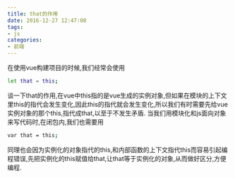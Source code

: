 ```yaml
---
title: that的作用
date: 2016-12-27 12:47:08
tags:
- js
categories:
- 前端
---
```


在使用vue构建项目的时候,我们经常会使用
```bash
let that = this;
```
谈一下that的作用,在vue中this指的是vue生成的实例对象,但如果在模块的上下文里this的指代会发生变化,因此this的指代就会发生变化,所以我们有时需要先给vue实例对象的那个this,指代成that,以至于不发生矛盾.
当我们用模块化和js面向对象来写代码时,在闭包内,我们也需要用
```bash
var that = this;
```
同理也会因为实例化的对象指代的this,和内部函数的上下文指代this而容易引起编程错误,先把实例化的this赋值给that,让that等于实例化的对象,从而做好区分,方便编程.
